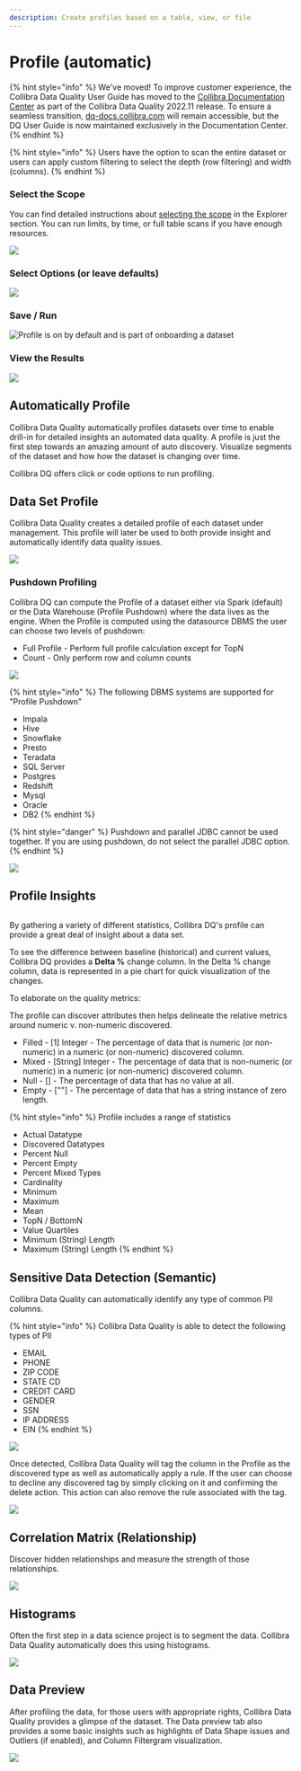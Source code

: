 ```yaml
---
description: Create profiles based on a table, view, or file
---
```


# Profile (automatic)

{% hint style="info" %}
We've moved! To improve customer experience, the Collibra Data Quality User Guide has moved to the [Collibra Documentation Center](https://productresources.collibra.com/docs/collibra/latest/Content/DataQuality/DQCoreComponents/Profile%20\(automatic\).htm) as part of the Collibra Data Quality 2022.11 release. To ensure a seamless transition, [dq-docs.collibra.com](http://dq-docs.collibra.com/) will remain accessible, but the DQ User Guide is now maintained exclusively in the Documentation Center.
{% endhint %}

{% hint style="info" %}
Users have the option to scan the entire dataset or users can apply custom filtering to select the depth (row filtering) and width (columns).
{% endhint %}

### Select the Scope

You can find detailed instructions about [selecting the scope](more/explorer-2.md#select-the-scope-and-define-a-query) in the Explorer section. You can run limits, by time, or full table scans if you have enough resources.

![](../.gitbook/assets/profile\_scope.gif)

### Select Options (or leave defaults)

![](<../.gitbook/assets/profile\_options (1).gif>)

### Save / Run

![Profile is on by default and is part of onboarding a dataset](../.gitbook/assets/profile\_setup.gif)

### View the Results

![](<../.gitbook/assets/profile\_results (1).gif>)

## Automatically Profile

Collibra Data Quality automatically profiles datasets over time to enable drill-in for detailed insights an automated data quality. A profile is just the first step towards an amazing amount of auto discovery. Visualize segments of the dataset and how how the dataset is changing over time.

Collibra DQ offers click or code options to run profiling.

## Data Set Profile

Collibra Data Quality creates a detailed profile of each dataset under management. This profile will later be used to both provide insight and automatically identify data quality issues.

![](<../.gitbook/assets/Screen Shot 2020-07-08 at 12.45.19 AM.png>)

### Pushdown Profiling

Collibra DQ can compute the Profile of a dataset either via Spark (default) or the Data Warehouse (Profile Pushdown) where the data lives as the engine. When the Profile is computed using the datasource DBMS the user can choose two levels of pushdown:

* Full Profile - Perform full profile calculation except for TopN
* Count - Only perform row and column counts

![](../.gitbook/assets/pushdown.gif)

{% hint style="info" %}
The following DBMS systems are supported for "Profile Pushdown"

* Impala
* Hive
* Snowflake
* Presto
* Teradata
* SQL Server
* Postgres
* Redshift
* Mysql
* Oracle
* DB2
{% endhint %}

{% hint style="danger" %}
Pushdown and parallel JDBC cannot be used together. If you are using pushdown, do not select the parallel JDBC option.
{% endhint %}

![](<../.gitbook/assets/Screen Shot 2020-05-07 at 7.28.25 PM.png>)

## Profile Insights

<figure><img src="../.gitbook/assets/dq-profile-insights.png" alt=""><figcaption></figcaption></figure>

By gathering a variety of different statistics, Collibra DQ's profile can provide a great deal of insight about a data set.

To see the difference between baseline (historical) and current values, Collibra DQ provides a **Delta %** change column. In the Delta % change column, data is represented in a pie chart for quick visualization of the changes.

To elaborate on the quality metrics:

The profile can discover attributes then helps delineate the relative metrics around numeric v. non-numeric discovered.&#x20;

* Filled - \[1] Integer - The percentage of data that is numeric (or non-numeric) in a numeric (or non-numeric) discovered column.&#x20;
* Mixed - \[String] Integer - The percentage of data that is non-numeric (or numeric) in a numeric (or non-numeric) discovered column.&#x20;
* Null - \[] - The percentage of data that has no value at all.
* Empty - \[""] - The percentage of data that has a string instance of zero length.

{% hint style="info" %}
Profile includes a range of statistics

* Actual Datatype
* Discovered Datatypes
* Percent Null
* Percent Empty
* Percent Mixed Types
* Cardinality
* Minimum
* Maximum
* Mean
* TopN / BottomN
* Value Quartiles
* Minimum (String) Length
* Maximum (String) Length
{% endhint %}

## Sensitive Data Detection (Semantic)

Collibra Data Quality can automatically identify any type of common PII columns.

{% hint style="info" %}
Collibra Data Quality is able to detect the following types of PII

* EMAIL
* PHONE
* ZIP CODE
* STATE CD
* CREDIT CARD
* GENDER
* SSN
* IP ADDRESS
* EIN
{% endhint %}

![](<../.gitbook/assets/Screen Shot 2020-07-08 at 12.37.10 AM.png>)

Once detected, Collibra Data Quality will tag the column in the Profile as the discovered type as well as automatically apply a rule. If the user can choose to decline any discovered tag by simply clicking on it and confirming the delete action. This action can also remove the rule associated with the tag.

![](<../.gitbook/assets/Screen Shot 2020-07-08 at 12.39.13 AM.png>)

## Correlation Matrix (Relationship)

Discover hidden relationships and measure the strength of those relationships.

![](../.gitbook/assets/owl-relationships.png)

## Histograms

Often the first step in a data science project is to segment the data. Collibra Data Quality automatically does this using histograms.

![](../.gitbook/assets/owl-histogram.png)

## Data Preview

After profiling the data, for those users with appropriate rights, Collibra Data Quality provides a glimpse of the dataset. The Data preview tab also provides a some basic insights such as highlights of Data Shape issues and Outliers (if enabled), and Column Filtergram visualization.

![](<../.gitbook/assets/Screen Shot 2020-05-07 at 7.57.29 PM.png>)
